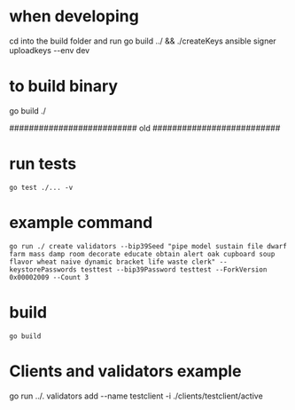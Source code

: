 

# when developing
cd into the build folder and run 
go build ../ && ./createKeys ansible signer uploadkeys --env dev


# to build binary
go build ./


##########################
old
##########################


# run tests

```
go test ./... -v
```

# example command

```
go run ./ create validators --bip39Seed "pipe model sustain file dwarf farm mass damp room decorate educate obtain alert oak cupboard soup flavor wheat naive dynamic bracket life waste clerk" --keystorePasswords testtest --bip39Password testtest --ForkVersion 0x00002009 --Count 3
```

# build

```
go build
```

# Clients and validators example

go run ../. validators add --name testclient -i ./clients/testclient/active


